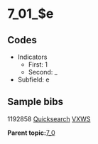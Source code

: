 # 7\_01\_$e

## Codes

-   Indicators
    -   First: 1
    -   Second: \_
-   Subfield: e

## Sample bibs

1192858 [Quicksearch](https://search.library.yale.edu/catalog/1192858) [VXWS](http://prodorbis.library.yale.edu:7014/vxws/GetHoldingsService?bibId=1192858)

**Parent topic:**[7\_0](../../tags/7_0/7_0.md)

